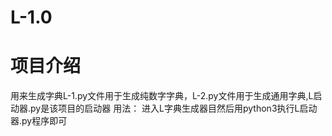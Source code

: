 # L-1.0
# 项目介绍
用来生成字典L-1.py文件用于生成纯数字字典，L-2.py文件用于生成通用字典,L启动器.py是该项目的启动器
用法：
进入L字典生成器目然后用python3执行L启动器.py程序即可
